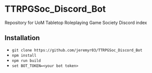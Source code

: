 # TTRPGSoc_Discord_Bot
Repository for UoM Tabletop Roleplaying Game Society Discord index

## Installation

- `git clone https://github.com/jeremyr03/TTRPGSoc_Discord_Bot`
- `npm install`
- `npm run build`
- `set BOT_TOKEN=<your bot token>`
